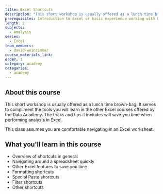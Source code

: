 ```yaml
---
title: Excel Shortcuts
description: "This short workshop is usually offered as a lunch time brown-bag. It serves to compliment the tools you will learn in the other Excel courses offered by the Data Academy. The tricks and tips it includes will save you time when performing analysis in Excel."
prerequisites: Introduction to Excel or basic experience working with Excel
length: 2
subjects:
  - Analysis
series:
  - Excel
team_members:
  - david-weinzimmer
course_materials_link:
order: 1
category: academy
categories:
  - academy
---
```



## About this course

This short workshop is usually offered as a lunch time brown-bag. It serves to compliment the tools you will learn in the other Excel courses offered by the Data Academy. The tricks and tips it includes will save you time when performing analysis in Excel.

This class assumes you are comfortable navigating in an Excel worksheet.

## What you'll learn in this course
- Overview of shortcuts in general
- Navigating around a spreadsheet quickly
- Other Excel features to save you time
- Formatting shortcuts
- Special Paste shortcuts
- Filter shortcuts
- Other shortcuts